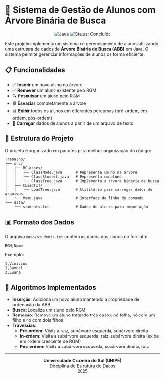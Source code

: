# 🌳 Sistema de Gestão de Alunos com Árvore Binária de Busca

<p align="center">
  <img src="https://img.shields.io/badge/Java-ED8B00?style=for-the-badge&logo=openjdk&logoColor=white" alt="Java"/>
  <img src="https://img.shields.io/badge/Status-Concluído-success?style=for-the-badge" alt="Status: Concluído"/>
</p>

Este projeto implementa um sistema de gerenciamento de alunos utilizando uma estrutura de dados de **Árvore Binária de Busca (ABB)** em Java. O sistema permite gerenciar informações de alunos de forma eficiente.

## 📋 Funcionalidades

- ✅ **Inserir** um novo aluno na árvore
- ✅ **Remover** um aluno existente pelo RGM
- 🔍 **Pesquisar** um aluno pelo RGM
- 🗑️ **Esvaziar** completamente a árvore
- 📊 **Exibir** todos os alunos em diferentes percursos (pré-ordem, em-ordem, pós-ordem)
- 📁 **Carregar** dados de alunos a partir de um arquivo de texto

## 🧩 Estrutura do Projeto

O projeto é organizado em pacotes para melhor organização do código:

```
Trabalho/
├── src/
│   ├── BClasses/
│   │   ├── ClassNode.java      # Representa um nó na árvore
│   │   ├── ClassStudent.java   # Representa um aluno
│   │   └── ClassTree.java      # Implementa a árvore binária de busca
│   ├── CLoadTxT/
│   │   └── LoadTree.java       # Utilitário para carregar dados de arquivos
│   └── Menu.java               # Interface de linha de comando
└── data/
    └── students.txt            # Dados de alunos para importação
```

## 📊 Formato dos Dados

O arquivo `data/students.txt` contém os dados dos alunos no formato:
```
RGM,Nome
```

Exemplo:
```
1,Vinicius
2,Samuel
3,Luana
```

## 📝 Algoritmos Implementados

- **Inserção**: Adiciona um novo aluno mantendo a propriedade de ordenação da ABB
- **Busca**: Localiza um aluno pelo RGM 
- **Remoção**: Remove um aluno tratando três casos: nó folha, nó com um filho e nó com dois filhos
- **Travessias**:
  - **Pré-ordem**: Visita a raiz, subárvore esquerda, subárvore direita
  - **In-ordem**: Visita a subárvore esquerda, raiz, subárvore direita (exibe em ordem crescente de RGM)
  - **Pós-ordem**: Visita a subárvore esquerda, subárvore direita, raiz

---

<p align="center">
  <b>Universidade Cruzeiro do Sul (UNIPÊ)</b><br>
  Disciplina de Estrutura de Dados<br>
  2025
</p>